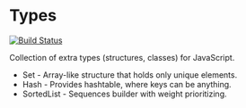 Types
=====

[![Build Status](https://secure.travis-ci.org/nodeca/types.png?branch=master)](http://travis-ci.org/nodeca/types)

Collection of extra types (structures, classes) for JavaScript.

- Set - Array-like structure that holds only unique elements.
- Hash - Provides hashtable, where keys can be anything.
- SortedList - Sequences builder with weight prioritizing.
